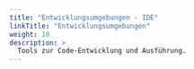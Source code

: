 ```yaml
---
title: "Entwicklungsumgebungen - IDE"
linkTitle: "Entwicklungsumgebungen"
weight: 10
description: >
  Tools zur Code-Entwicklung und Ausführung.
---
```

